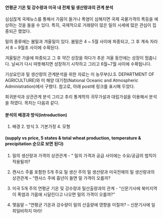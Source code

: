 #### 연평균 기온 및 강수량과 미국 내 전체 밀 생산량과의 관계 분석


심심찮게 국제뉴스를 통해서 가뭄이 들거나 폭염이 심해지면 국제 곡물가격의 폭등을 예상하는 것을 들을 수 있다. 특히, 국제적으로 거래량이 많은 밀의 시세에 많은 관심이 집중되곤 했었다. 

밀의 종류에는 봄밀과 겨울밀이 있다. 봄밀은 4 ~ 5월 사이에 파종되고, 그 후 계속 자라서 8 ~ 9월초 사이에 수확된다. 

겨울밀은 가을에 파종되고 그 후 약간 성장을 하다가 추운 겨울 동안에는 성장이 멈춥니다. 날씨가 다시 따뜻해지면 성장하기 시작하고 그리고 6월~7월 사이에 수확됩니다.

기상요인과 밀 생산량의 관계분석을 위한 자료는 미 농무부(U.S. DEPARTMENT OF AGRICULTURE)와 미 해양 대기청(National Oceanic and Atmospheric Administration)에서 구했다. 참고로, 아래 post에 링크를 표시해 두었다. 

회귀분석과 상관관계 분석 그리고 추리 통계학의 귀무가설과 대립가설을 이용해서 분석을 하였다. 목차는 다음과 같다. 

#### 분석의 배경과 방식(introduction)

1.	배경 2. 방식 3. 기본가정 4. 모형

#### (supply vs price, 5 states & total wheat production, temperature & precipitation 순으로 보면 된다)

1.	밀의 생산량과 가격의 상관관계 - " 밀의 가격과 공급 사이에는 수요/공급의 법칙이 적용될까?

2. 캔사스 주를 포함한 5개 주요 밀 생산 주의 밀 생산량과 미국전체의 밀 생산량과의 상관관계 – “캔사스 주에 흉년이 들면 밀 가격이 오를까?

3.	미국 5개 주의 연평균 기온 및 강수량과 밀산출량과의 관계 - “신문기사에 북미지역이 폭염과 가뭄에 시달린다고 나오면 밀의 가격이 오를까?”

4. 맺음말 – “연평균 기온과 강수량이 밀의 산출량에 영향을 미칠까? – 신문기사에 일희일비하지 마라!
